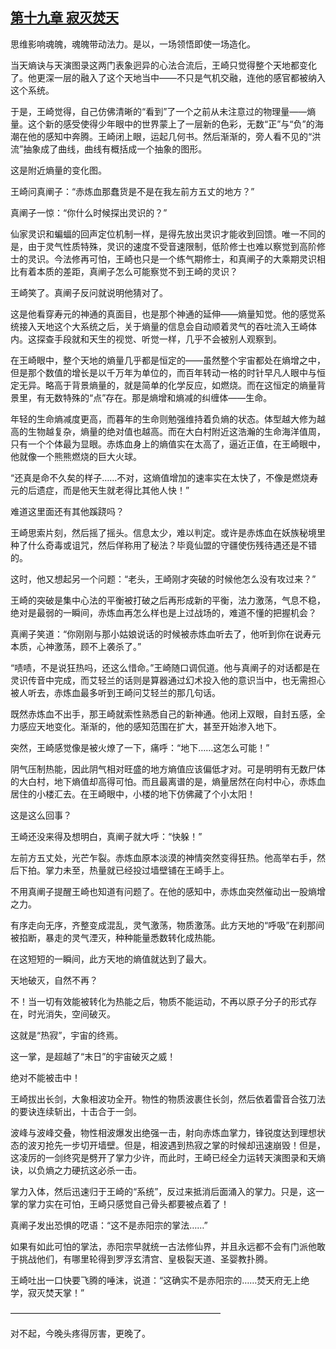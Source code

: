 ## [第十九章 寂灭焚天](https://www.xxbiquge.com/11_11207/8819638.html)


  思维影响魂魄，魂魄带动法力。是以，一场领悟即使一场造化。

  当天熵诀与天演图录这两门表象迥异的心法合流后，王崎只觉得整个天地都变化了。他更深一层的融入了这个天地当中——不只是气机交融，连他的感官都被纳入这个系统。

  于是，王崎觉得，自己仿佛清晰的“看到”了一个之前从未注意过的物理量——熵量。这个新的感受使得少年眼中的世界蒙上了一层新的色彩，无数“正”与“负”的海潮在他的感知中奔腾。王崎闭上眼，运起几何书。然后渐渐的，旁人看不见的“洪流”抽象成了曲线，曲线有概括成一个抽象的图形。

  这是附近熵量的变化图。

  王崎问真阐子：“赤炼血那蠢货是不是在我左前方五丈的地方？”

  真阐子一惊：“你什么时候探出灵识的？”

  仙家灵识和蝙蝠的回声定位机制一样，是得先放出灵识才能收到回馈。唯一不同的是，由于灵气性质特殊，灵识的速度不受音速限制，低阶修士也难以察觉到高阶修士的灵识。今法修再可怕，王崎也只是一个练气期修士，和真阐子的大乘期灵识相比有着本质的差距，真阐子怎么可能察觉不到王崎的灵识？

  王崎笑了。真阐子反问就说明他猜对了。

  这是他看穿寿元的神通的真面目，也是那个神通的延伸——熵量知觉。他的感觉系统接入天地这个大系统之后，关于熵量的信息会自动顺着灵气的吞吐流入王崎体内。这探查手段就和天生的视觉、听觉一样，几乎不会被别人观察到。

  在王崎眼中，整个天地的熵量几乎都是恒定的——虽然整个宇宙都处在熵增之中，但是那个数值的增长是以千万年为单位的，而百年转动一格的时针早凡人眼中与恒定无异。略高于背景熵量的，就是简单的化学反应，如燃烧。而在这恒定的熵量背景里，有无数特殊的“点”存在。那是熵增和熵减的纠缠体——生命。

  年轻的生命熵减度更高，而暮年的生命则勉强维持着负熵的状态。体型越大修为越高的生物越复杂，熵量的绝对值也越高。而在大白村附近这浩瀚的生命海洋值周，只有一个个体最为显眼。赤炼血身上的熵值实在太高了，逼近正值，在王崎眼中，他就像一个熊熊燃烧的巨大火球。

  “还真是命不久矣的样子……不对，这熵值增加的速率实在太快了，不像是燃烧寿元的后遗症，而是他天生就老得比其他人快！”

  难道这里面还有其他蹊跷吗？

  王崎思索片刻，然后摇了摇头。信息太少，难以判定。或许是赤炼血在妖族秘境里种了什么奇毒或诅咒，然后佯称用了秘法？毕竟仙盟的守疆使伤残待遇还是不错的。

  这时，他又想起另一个问题：“老头，王崎刚才突破的时候他怎么没有攻过来？”

  王崎的突破是集中心法的平衡被打破之后再形成新的平衡，法力激荡，气息不稳，绝对是最弱的一瞬间，赤炼血再怎么样也是上过战场的，难道不懂的把握机会？

  真阐子笑道：“你刚刚与那小姑娘说话的时候被赤炼血听去了，他听到你在说寿元本质，心神激荡，顾不上袭杀了。”

  “啧啧，不是说狂热吗，还这么惜命。”王崎随口调侃道。他与真阐子的对话都是在灵识传音中完成，而艾轻兰的话则是算器通过幻术投入他的意识当中，也无需担心被人听去，赤炼血最多听到王崎问艾轻兰的那几句话。

  既然赤炼血不出手，那王崎就索性熟悉自己的新神通。他闭上双眼，自封五感，全力感应天地变化。渐渐的，他的感知范围在扩大，甚至开始渗入地下。

  突然，王崎感觉像是被火燎了一下，痛呼：“地下……这怎么可能！”

  阴气压制热能，因此阴气相对旺盛的地方熵值应该偏低才对。可是明明有无数尸体的大白村，地下熵值却高得可怕。而且最离谱的是，熵量居然在向村中心，赤炼血居住的小楼汇去。在王崎眼中，小楼的地下仿佛藏了个小太阳！

  这是这么回事？

  王崎还没来得及想明白，真阐子就大呼：“快躲！”

  左前方五丈处，光芒乍裂。赤炼血原本淡漠的神情突然变得狂热。他高举右手，然后下拍。掌力未至，热量就已经投过墙壁铺在王崎手上。

  不用真阐子提醒王崎也知道有问题了。在他的感知中，赤炼血突然催动出一股熵增之力。

  有序走向无序，齐整变成混乱，灵气激荡，物质激荡。此方天地的“呼吸”在刹那间被掐断，暴走的灵气湮灭，种种能量悉数转化成热能。

  在这短短的一瞬间，此方天地的熵值就达到了最大。

  天地破灭，自然不再？

  不！当一切有效能被转化为热能之后，物质不能运动，不再以原子分子的形式存在，时光消失，空间破灭。

  这就是“热寂”，宇宙的终焉。

  这一掌，是超越了“末日”的宇宙破灭之威！

  绝对不能被击中！

  王崎拔出长剑，大象相波功全开。物性的物质波裹住长剑，然后依着雷音合弦刀法的要诀连续斩出，十击合于一剑。

  波峰与波峰交叠，物性相波爆发出绝强一击，射向赤炼血掌力，锋锐度达到理想状态的波刃抢先一步切开墙壁。但是，相波遇到热寂之掌的时候却迅速崩毁！但是，这凌厉的一剑终究是劈开了掌力少许，而此时，王崎已经全力运转天演图录和天熵诀，以负熵之力硬抗这必杀一击。

  掌力入体，然后迅速归于王崎的“系统”，反过来抵消后面涌入的掌力。只是，这一掌的掌力实在可怕，王崎只感觉自己骨头都要被点着了！

  真阐子发出恐惧的呓语：“这不是赤阳宗的掌法……”

  如果有如此可怕的掌法，赤阳宗早就统一古法修仙界，并且永远都不会有门派他敢于挑战他们，有哪里轮得到罗浮玄清宫、皇极裂天道、圣婴教扑腾。

  王崎吐出一口快要飞腾的唾沫，说道：“这确实不是赤阳宗的……焚天府无上绝学，寂灭焚天掌！”

  ————————————————————————

  对不起，今晚头疼得厉害，更晚了。
